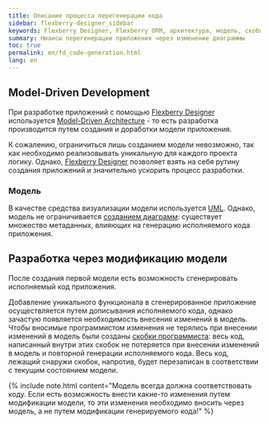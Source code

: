 ```yaml
---
title: Описание процесса перегенерации кода
sidebar: flexberry-designer_sidebar
keywords: Flexberry Designer, Flexberry ORM, архитектура, модель, скобки программиста
summary: Нюансы перегенерации приложения через изменение диаграммы
toc: true
permalink: en/fd_code-generation.html
lang: en
---
```


## Model-Driven Development

При разработке приложений с помощью [Flexberry Designer](fd_landing_page.html) используется [Model-Driven Architecture](https://ru.wikipedia.org/wiki/Model_Driven_Architecture) - то есть разработка производится путем создания и доработки модели приложения.

К сожалению, ограничиться лишь созданием модели невозможно, так как необходимо реализовывать уникальную для каждого проекта логику. Однако, [Flexberry Designer](fd_landing_page.html) позволяет взять на себя рутину создания приложений и значительно ускорить процесс разработки.

### Модель

В качестве средства визуализации модели используется [UML](http://ru.wikipedia.org/wiki/UML). Однако, модель не ограничивается [созданием диаграмм](fd_editing-diagram.html): существует множество метаданных, влияющих на генерацию исполняемого кода приложения.

## Разработка через модификацию модели

После создания первой модели есть возможность сгенерировать исполняемый код приложения. 

Добавление уникального функционала в сгенерированное приложение осуществляется путем дописывания исполняемого кода, однако зачастую появляется необходимость внесения изменений в модель. Чтобы вносимые программистом изменения не терялись при внесении изменений в модель были созданы [скобки программиста](fo_programmer-brackets.html): весь код, написанный внутри этих скобок не потеряется при внесении изменений в модель и повторной генерации исполняемого кода. Весь код, лежащий снаружи скобок, напротив, будет перезаписан в соответствии с текущим состоянием модели.

{% include note.html content="Модель всегда должна соответствовать коду. Если есть возможность внести какие-то изменения путем модификации модели, то эти изменения необходимо вносить через модель, а не путем модификации генерируемого кода!" %}
